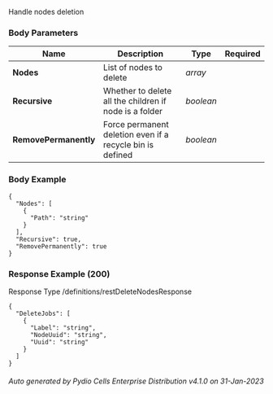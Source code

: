 






 
Handle nodes deletion  


### Body Parameters

Name | Description | Type | Required
---|---|---|---
**Nodes** | List of nodes to delete | _array_ |   
**Recursive** | Whether to delete all the children if node is a folder | _boolean_ |   
**RemovePermanently** | Force permanent deletion even if a recycle bin is defined | _boolean_ |   


### Body Example
```
{
  "Nodes": [
    {
      "Path": "string"
    }
  ],
  "Recursive": true,
  "RemovePermanently": true
}
```






### Response Example (200)
Response Type /definitions/restDeleteNodesResponse

```
{
  "DeleteJobs": [
    {
      "Label": "string",
      "NodeUuid": "string",
      "Uuid": "string"
    }
  ]
}
```




###### Auto generated by Pydio Cells Enterprise Distribution v4.1.0 on 31-Jan-2023
